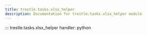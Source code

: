 ```yaml
---
title: trestle.tasks.xlsx_helper
description: Documentation for trestle.tasks.xlsx_helper module
---
```


::: trestle.tasks.xlsx_helper
handler: python
